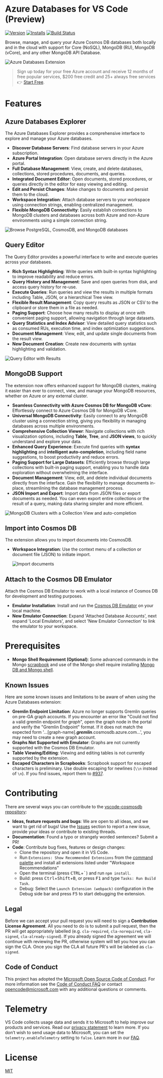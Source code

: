 # Azure Databases for VS Code (Preview)

<!-- region exclude-from-marketplace -->

[![Version](https://img.shields.io/visual-studio-marketplace/v/ms-azuretools.vscode-cosmosdb.svg)](https://marketplace.visualstudio.com/items?itemName=ms-azuretools.vscode-cosmosdb) [![Installs](https://img.shields.io/visual-studio-marketplace/i/ms-azuretools.vscode-cosmosdb.svg)](https://marketplace.visualstudio.com/items?itemName=ms-azuretools.vscode-cosmosdb) [![Build Status](https://dev.azure.com/ms-azuretools/AzCode/_apis/build/status/vscode-cosmosdb)](https://dev.azure.com/ms-azuretools/AzCode/_build/latest?definitionId=7)

<!-- endregion exclude-from-marketplace -->

Browse, manage, and query your Azure Cosmos DB databases both locally and in the cloud with support for Core (NoSQL), MongoDB (RU), MongoDB (vCore), and any other MongoDB API Database.

![Azure Databases Extension](resources/readme/overview.png)

> Sign up today for your free Azure account and receive 12 months of free popular services, $200 free credit and 25+ always free services 👉 [Start Free](https://azure.microsoft.com/free/open-source).

# Features

## Azure Databases Explorer

The Azure Databases Explorer provides a comprehensive interface to explore and manage your Azure databases.

- **Discover Database Servers**: Find database servers in your Azure subscription.
- **Azure Portal Integration**: Open database servers directly in the Azure portal.
- **Full Database Management**: View, create, and delete databases, collections, stored procedures, documents, and queries.
- **Integrated Document Editor**: Open documents, stored procedures, or queries directly in the editor for easy viewing and editing.
- **Edit and Persist Changes**: Make changes to documents and persist them to the cloud.
- **Workspace Integration**: Attach database servers to your workspace using connection strings, enabling centralized management.
- **Flexible MongoDB Connectivity**: Easily establish connections to MongoDB clusters and databases across both Azure and non-Azure environments using a simple connection string.

![Browse PostgreSQL, CosmosDB, and MongoDB databases](resources/readme/explorer.png)

## Query Editor

The Query Editor provides a powerful interface to write and execute queries across your databases.

- **Rich Syntax Highlighting**: Write queries with built-in syntax highlighting to improve readability and reduce errors.
- **Query History and Management**: Save and open queries from disk, and access query history for re-use.
- **Execute Queries**: Run queries and view the results in multiple formats including Table, JSON, or a hierarchical Tree view.
- **Flexible Result Management**: Copy query results as JSON or CSV to the clipboard or store them in a file as needed.
- **Paging Support**: Choose how many results to display at once with convenient paging support, allowing navigation through large datasets.
- **Query Statistics and Index Advisor**: View detailed query statistics such as consumed RUs, execution time, and index optimization suggestions.
- **Document Management**: View, edit, and update single documents from the result view.
- **New Document Creation**: Create new documents with syntax highlighting and validation.

![Query Editor with Results](resources/readme/queryEditor.png)

## MongoDB Support

The extension now offers enhanced support for MongoDB clusters, making it easier than ever to connect, view, and manage your MongoDB resources, whether on Azure or any external cluster.

- **Seamless Connectivity with Azure Cosmos DB for MongoDB vCore**: Effortlessly connect to Azure Cosmos DB for MongoDB vCore.
- **Universal MongoDB Connectivity**: Easily connect to any MongoDB cluster using a connection string, giving you flexibility in managing databases across multiple environments.
- **Comprehensive Collection Viewer**: Navigate collections with rich visualization options, including **Table**, **Tree**, and **JSON views**, to quickly understand and explore your data.
- **Enhanced Query Experience**: Execute find queries with **syntax highlighting** and **intelligent auto-completion**, including field name suggestions, to boost productivity and reduce errors.
- **Paging Support for Large Datasets**: Efficiently browse through large collections with built-in paging support, enabling you to handle data exploration without overwhelming the interface.
- **Document Management**: View, edit, and delete individual documents directly from the interface. Gain the flexibility to manage documents in-place, streamlining the database management process.
- **JSON Import and Export**: Import data from JSON files or export documents as needed. You can even export entire collections or the result of a query, making data sharing simpler and more efficient.

![MongoDB Clusters with a Collection View and auto-completion](resources/readme/vscode-cosmosdb-vcore.png)

## Import into Cosmos DB

The extension allows you to import documents into CosmosDB.

- **Workspace Integration**: Use the context menu of a collection or document file (JSON) to initiate import.

  ![Import documents](resources/readme/import_documents.gif)

## Attach to the Cosmos DB Emulator

Attach the Cosmos DB Emulator to work with a local instance of Cosmos DB for development and testing purposes.

- **Emulator Installation**: Install and run the [Cosmos DB Emulator](https://docs.microsoft.com/azure/cosmos-db/local-emulator) on your local machine.
- **New Emulator Connection**: Expand 'Attached Database Accounts', next expand 'Local Emulators', and select 'New Emulator Connection' to link the emulator to your workspace.

# Prerequisites

- **Mongo Shell Requirement (Optional)**: Some advanced commands in the Mongo [scrapbook](#mongo-scrapbooks) and use of the Mongo shell require installing [Mongo DB and Mongo shell](https://docs.mongodb.com/manual/installation/).

## Known Issues

Here are some known issues and limitations to be aware of when using the Azure Databases extension:

- **Gremlin Endpoint Limitation**: Azure no longer supports Gremlin queries on pre-GA graph accounts. If you encounter an error like "Could not find a valid gremlin endpoint for _graph_", open the graph node in the portal and verify the "Gremlin Endpoint" format. If it does not match the expected form '...[graph-name].**_gremlin_**.cosmosdb.azure.com...', you may need to create a new graph account.
- **Graphs Not Supported with Emulator**: Graphs are not currently supported with the Cosmos DB Emulator.
- **Table Viewing/Editing**: Viewing and editing tables is not currently supported by the extension.
- **Escaped Characters in Scrapbooks**: Scrapbook support for escaped characters is preliminary. Use double escaping for newlines (`\\n` instead of `\n`). If you find issues, report them to [#937](https://github.com/Microsoft/vscode-cosmosdb/issues/937).



<!-- region exclude-from-marketplace -->

# Contributing

There are several ways you can contribute to the [vscode-cosmosdb repository](https://github.com/Microsoft/vscode-cosmosdb):

- **Ideas, feature requests and bugs**: We are open to all ideas, and we want to get rid of bugs! Use the [Issues](https://github.com/Microsoft/vscode-cosmosdb/issues) section to report a new issue, provide your ideas or contribute to existing threads.
- **Documentation**: Found a typo or strangely worded sentences? Submit a PR!
- **Code**: Contribute bug fixes, features or design changes:
  - Clone the repository and open it in VS Code.
  - Run `Extensions: Show Recommended Extensions` from the [command palette](https://code.visualstudio.com/docs/getstarted/userinterface#_command-palette) and install all extensions listed under "Workspace Recommendations"
  - Open the terminal (press <kbd>CTRL</kbd>+<kbd>\`</kbd>) and run `npm install`.
  - Build: press <kbd>Ctrl</kbd>+<kbd>Shift</kbd>+<kbd>B</kbd>, or press <kbd>F1</kbd> and type `Tasks: Run Build Task`.
  - Debug: Select the `Launch Extension (webpack)` configuration in the Debug side bar and press <kbd>F5</kbd> to start debugging the extension.

## Legal

Before we can accept your pull request you will need to sign a **Contribution License Agreement**. All you need to do is to submit a pull request, then the PR will get appropriately labelled (e.g. `cla-required`, `cla-norequired`, `cla-signed`, `cla-already-signed`). If you already signed the agreement we will continue with reviewing the PR, otherwise system will tell you how you can sign the CLA. Once you sign the CLA all future PR's will be labeled as `cla-signed`.

## Code of Conduct

This project has adopted the [Microsoft Open Source Code of Conduct](https://opensource.microsoft.com/codeofconduct/). For more information see the [Code of Conduct FAQ](https://opensource.microsoft.com/codeofconduct/faq/) or contact [opencode@microsoft.com](mailto:opencode@microsoft.com) with any additional questions or comments.

<!-- endregion exclude-from-marketplace -->

# Telemetry

VS Code collects usage data and sends it to Microsoft to help improve our products and services. Read our [privacy statement](https://go.microsoft.com/fwlink/?LinkID=528096&clcid=0x409) to learn more. If you don’t wish to send usage data to Microsoft, you can set the `telemetry.enableTelemetry` setting to `false`. Learn more in our [FAQ](https://code.visualstudio.com/docs/supporting/faq#_how-to-disable-telemetry-reporting).

# License

[MIT](LICENSE.md)
